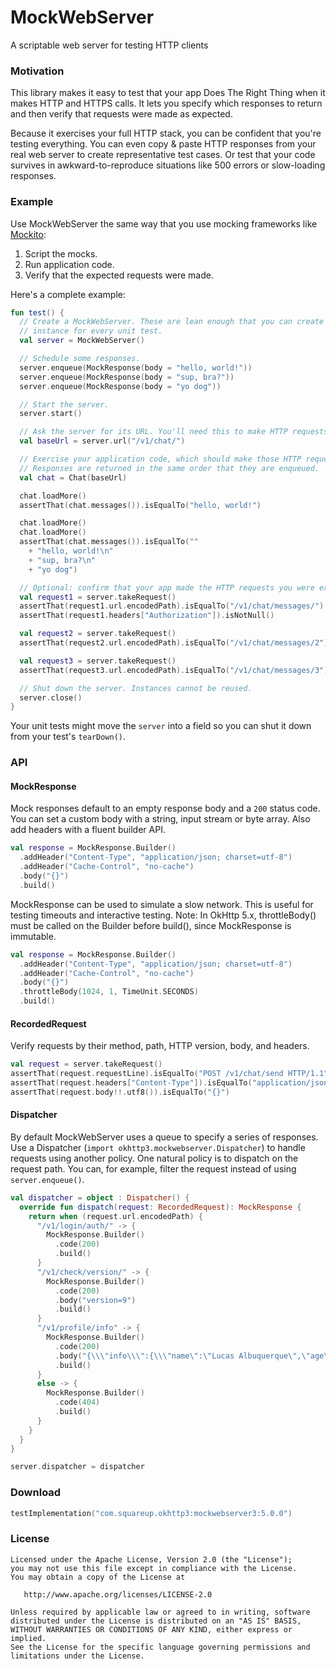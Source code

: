 MockWebServer
=============

A scriptable web server for testing HTTP clients


### Motivation

This library makes it easy to test that your app Does The Right Thing when it
makes HTTP and HTTPS calls. It lets you specify which responses to return and
then verify that requests were made as expected.

Because it exercises your full HTTP stack, you can be confident that you're
testing everything. You can even copy & paste HTTP responses from your real web
server to create representative test cases. Or test that your code survives in
awkward-to-reproduce situations like 500 errors or slow-loading responses.


### Example

Use MockWebServer the same way that you use mocking frameworks like
[Mockito](https://github.com/mockito/mockito):

1. Script the mocks.
2. Run application code.
3. Verify that the expected requests were made.

Here's a complete example:

```kotlin
fun test() {
  // Create a MockWebServer. These are lean enough that you can create a new
  // instance for every unit test.
  val server = MockWebServer()

  // Schedule some responses.
  server.enqueue(MockResponse(body = "hello, world!"))
  server.enqueue(MockResponse(body = "sup, bra?"))
  server.enqueue(MockResponse(body = "yo dog"))

  // Start the server.
  server.start()

  // Ask the server for its URL. You'll need this to make HTTP requests.
  val baseUrl = server.url("/v1/chat/")

  // Exercise your application code, which should make those HTTP requests.
  // Responses are returned in the same order that they are enqueued.
  val chat = Chat(baseUrl)

  chat.loadMore()
  assertThat(chat.messages()).isEqualTo("hello, world!")

  chat.loadMore()
  chat.loadMore()
  assertThat(chat.messages()).isEqualTo(""
    + "hello, world!\n"
    + "sup, bra?\n"
    + "yo dog")

  // Optional: confirm that your app made the HTTP requests you were expecting.
  val request1 = server.takeRequest()
  assertThat(request1.url.encodedPath).isEqualTo("/v1/chat/messages/")
  assertThat(request1.headers["Authorization"]).isNotNull()

  val request2 = server.takeRequest()
  assertThat(request2.url.encodedPath).isEqualTo("/v1/chat/messages/2")

  val request3 = server.takeRequest()
  assertThat(request3.url.encodedPath).isEqualTo("/v1/chat/messages/3")

  // Shut down the server. Instances cannot be reused.
  server.close()
}
```

Your unit tests might move the `server` into a field so you can shut it down
from your test's `tearDown()`.

### API

#### MockResponse

Mock responses default to an empty response body and a `200` status code.
You can set a custom body with a string, input stream or byte array. Also
add headers with a fluent builder API.

```kotlin
val response = MockResponse.Builder()
  .addHeader("Content-Type", "application/json; charset=utf-8")
  .addHeader("Cache-Control", "no-cache")
  .body("{}")
  .build()
```

MockResponse can be used to simulate a slow network. This is useful for
testing timeouts and interactive testing.
Note: In OkHttp 5.x, throttleBody() must be called on the Builder before build(),
since MockResponse is immutable.

```kotlin
val response = MockResponse.Builder()
  .addHeader("Content-Type", "application/json; charset=utf-8")
  .addHeader("Cache-Control", "no-cache")
  .body("{}")
  .throttleBody(1024, 1, TimeUnit.SECONDS)
  .build()
```


#### RecordedRequest

Verify requests by their method, path, HTTP version, body, and headers.

```kotlin
val request = server.takeRequest()
assertThat(request.requestLine).isEqualTo("POST /v1/chat/send HTTP/1.1")
assertThat(request.headers["Content-Type"]).isEqualTo("application/json; charset=utf-8")
assertThat(request.body!!.utf8()).isEqualTo("{}")
```

#### Dispatcher

By default MockWebServer uses a queue to specify a series of responses. Use a
Dispatcher (`import okhttp3.mockwebserver.Dispatcher`) to handle requests using another policy. One natural policy is to
dispatch on the request path.
You can, for example, filter the request instead of using `server.enqueue()`.

```kotlin
val dispatcher = object : Dispatcher() {
  override fun dispatch(request: RecordedRequest): MockResponse {
    return when (request.url.encodedPath) {
      "/v1/login/auth/" -> {
        MockResponse.Builder()
          .code(200)
          .build()
      }
      "/v1/check/version/" -> {
        MockResponse.Builder()
          .code(200)
          .body("version=9")
          .build()
      }
      "/v1/profile/info" -> {
        MockResponse.Builder()
          .code(200)
          .body("{\\\"info\\\":{\\\"name\":\"Lucas Albuquerque\",\"age\":\"21\",\"gender\":\"male\"}}")
          .build()
      }
      else -> {
        MockResponse.Builder()
          .code(404)
          .build()
      }
    }
  }
}

server.dispatcher = dispatcher
```


### Download

```kotlin
testImplementation("com.squareup.okhttp3:mockwebserver3:5.0.0")
```

### License

    Licensed under the Apache License, Version 2.0 (the "License");
    you may not use this file except in compliance with the License.
    You may obtain a copy of the License at

       http://www.apache.org/licenses/LICENSE-2.0

    Unless required by applicable law or agreed to in writing, software
    distributed under the License is distributed on an "AS IS" BASIS,
    WITHOUT WARRANTIES OR CONDITIONS OF ANY KIND, either express or implied.
    See the License for the specific language governing permissions and
    limitations under the License.
